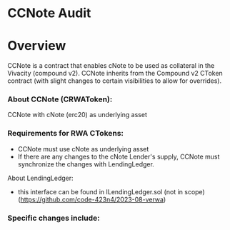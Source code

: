 # CCNote Audit

# Overview

CCNote is a contract that enables cNote to be used as collateral in the Vivacity (compound v2). CCNote inherits from the Compound v2 CToken contract (with slight changes to certain visibilities to allow for overrides).

### About CCNote (CRWAToken):

CCNote with cNote (erc20) as underlying asset

### Requirements for RWA CTokens:

- CCNote must use cNote as underlying asset
- If there are any changes to the cNote Lender's supply, CCNote must synchronize the changes with LendingLedger.

About LendingLedger:

- this interface can be found in ILendingLedger.sol (not in scope) (https://github.com/code-423n4/2023-08-verwa)

### Specific changes include:
